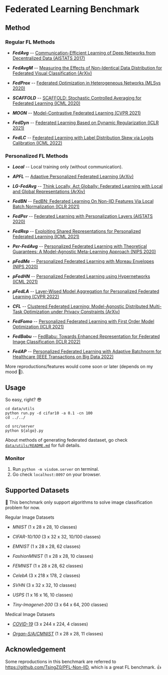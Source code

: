 # Federated Learning Benchmark

## Method

### Regular FL Methods

- ***FedAvg*** -- [Communication-Efficient Learning of Deep Networks from Decentralized Data (AISTATS 2017)](https://arxiv.org/abs/1602.05629)

- ***FedAvgM*** -- [Measuring the Effects of Non-Identical Data Distribution for Federated Visual Classification (ArXiv)](https://arxiv.org/abs/1909.06335)

- ***FedProx*** -- [Federated Optimization in Heterogeneous Networks (MLSys 2020)](https://arxiv.org/abs/1812.06127)

- ***SCAFFOLD*** -- [SCAFFOLD: Stochastic Controlled Averaging for Federated Learning (ICML 2020)](https://arxiv.org/abs/1910.06378)

- ***MOON*** -- [Model-Contrastive Federated Learning (CVPR 2021)](http://arxiv.org/abs/2103.16257)
- ***FedDyn*** -- [Federated Learning Based on Dynamic Regularization (ICLR 2021)](http://arxiv.org/abs/2111.04263)

- ***FedLC*** -- [Federated Learning with Label Distribution Skew via Logits Calibration (ICML 2022)](http://arxiv.org/abs/2209.00189)
  

### Personalized FL Methods

- ***Local*** -- Local training only (without communication).

- ***APFL*** -- [Adaptive Personalized Federated Learning (ArXiv)](http://arxiv.org/abs/2003.13461)

- ***LG-FedAvg*** -- [Think Locally, Act Globally: Federated Learning with Local and Global Representations (ArXiv)](https://arxiv.org/abs/2001.01523)

- ***FedBN*** -- [FedBN: Federated Learning On Non-IID Features Via Local Batch Normalization (ICLR 2021)](http://arxiv.org/abs/2102.07623)

- ***FedPer*** -- [Federated Learning with Personalization Layers (AISTATS 2020)](http://arxiv.org/abs/1912.00818)

- ***FedRep*** -- [Exploiting Shared Representations for Personalized Federated Learning (ICML 2021)](http://arxiv.org/abs/2102.07078)

- ***Per-FedAvg*** -- [Personalized Federated Learning with Theoretical Guarantees: A Model-Agnostic Meta-Learning Approach (NIPS 2020)](https://proceedings.neurips.cc/paper/2020/hash/24389bfe4fe2eba8bf9aa9203a44cdad-Abstract.html)

- ***pFedMe*** -- [Personalized Federated Learning with Moreau Envelopes (NIPS 2020)](http://arxiv.org/abs/2006.08848)

- ***pFedHN*** -- [Personalized Federated Learning using Hypernetworks (ICML 2021)](http://arxiv.org/abs/2103.04628)
  
- ***pFedLA*** -- [Layer-Wised Model Aggregation for Personalized Federated Learning (CVPR 2022)](https://openaccess.thecvf.com/content/CVPR2022/html/Ma_Layer-Wised_Model_Aggregation_for_Personalized_Federated_Learning_CVPR_2022_paper.html)

- ***CFL*** -- [Clustered Federated Learning: Model-Agnostic Distributed Multi-Task Optimization under Privacy Constraints (ArXiv)](https://arxiv.org/abs/1910.01991)

- ***FedFomo*** -- [Personalized Federated Learning with First Order Model Optimization (ICLR 2021)](http://arxiv.org/abs/2012.08565)

- ***FedBabu*** -- [FedBabu: Towards Enhanced Representation for Federated Image Classification (ICLR 2022)](https://arxiv.org/abs/2106.06042)

- ***FedAP*** -- [Personalized Federated Learning with Adaptive Batchnorm for Healthcare (IEEE Transactions on Big Data 2022)](https://arxiv.org/abs/2112.00734)


More reproductions/features would come soon or later (depends on my mood 🤣).

## Usage

So easy, right? 😎

```shell
cd data/utils
python run.py -d cifar10 -a 0.1 -cn 100
cd ../../

cd src/server
python ${algo}.py
```

About methods of generating federated dastaset, go check [`data/utils/README.md`](https://github.com/KarhouTam/FL-bench/tree/master/data/utils#readme) for full details.


### Monitor

1. Run `python -m visdom.server` on terminal.
2. Go check `localhost:8097` on your browser.

## Supported Datasets

🤗 This benchmark only support algorithms to solve image classification problem for now.


Regular Image Datasets

- *MNIST* (1 x 28 x 28, 10 classes)

- *CIFAR-10/100* (3 x 32 x 32, 10/100 classes)

- *EMNIST* (1 x 28 x 28, 62 classes)

- *FashionMNIST* (1 x 28 x 28, 10 classes)

- *FEMNIST* (1 x 28 x 28, 62 classes)

- *CelebA* (3 x 218 x 178, 2 classes)

- *SVHN* (3 x 32 x 32, 10 classes)

- *USPS* (1 x 16 x 16, 10 classes)

- *Tiny-Imagenet-200* (3 x 64 x 64, 200 classes)

Medical Image Datasets

- [*COVID-19*](https://www.researchgate.net/publication/344295900_Curated_Dataset_for_COVID-19_Posterior-Anterior_Chest_Radiography_Images_X-Rays) (3 x 244 x 224, 4 classes)

- [*Organ-S/A/CMNIST*](https://medmnist.com/) (1 x 28 x 28, 11 classes)

## Acknowledgement

Some reproductions in this benchmark are referred to <https://github.com/TsingZ0/PFL-Non-IID>, which is a great FL benchmark.  👍






